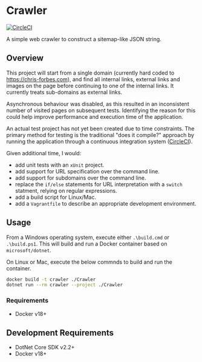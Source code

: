 # Crawler

[![CircleCI](https://circleci.com/gh/kitforbes/Crawler/tree/master.svg?style=svg)](https://circleci.com/gh/kitforbes/Crawler/tree/master)

A simple web crawler to construct a sitemap-like JSON string.

## Overview

This project will start from a single domain (currently hard coded to https://chris-forbes.com), and find all internal links, external links and images on the page before continuing to one of the internal links. It currently treats sub-domains as external links.

Asynchronous behaviour was disabled, as this resulted in an inconsistent number of visited pages on subsequent tests. Identifying the reason for this could help improve performance and execution time of the application.

An actual test project has not yet been created due to time constraints. The primary method for testing is the traditional "does it compile?" approach by running the application through a continuous integration system ([CircleCI](https://circleci.com/)).

Given additional time, I would:
- add unit tests with an `xUnit` project.
- add support for URL specification over the command line.
- add support for subdomains over the command line.
- replace the `if/else` statements for URL interpretation with a `switch` statment, relying on regular expressions.
- add a build script for Linux/Mac.
- add a `Vagrantfile` to describe an appropriate development environment.

## Usage

From a Windows operating system, execute either `.\build.cmd` or `.\build.ps1`. This will build and run a Docker container based on `microsoft/dotnet`.

On Linux or Mac, execute the below commnds to build and run the container.

```bash
docker build -t crawler ./Crawler
dotnet run --rm crawler --project ./Crawler
```

### Requirements

* Docker v18+

## Development Requirements

* DotNet Core SDK v2.2+
* Docker v18+
